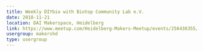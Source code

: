 ```yaml
---
title: Weekly DIYbio with Biotop Community Lab e.V.
date: 2018-11-21
location: DAI Makerspace, Heidelberg
link: https://www.meetup.com/Heidelberg-Makers-Meetup/events/256436355/
usergroup: makershd
type: usergroup
---
```

